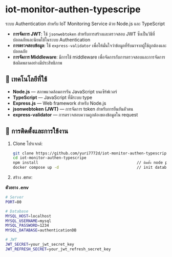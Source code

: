 # iot-monitor-authen-typescripe

ระบบ Authentication สำหรับ IoT Monitoring Service ด้วย Node.js และ TypeScript
- **การจัดการ JWT**: ใช้ `jsonwebtoken` สำหรับการสร้างและตรวจสอบ JWT ซึ่งเป็นวิธีที่ปลอดภัยและนิยมใช้ในระบบ Authentication
- **การตรวจสอบข้อมูล**: ใช้ `express-validator` เพื่อให้มั่นใจว่าข้อมูลที่รับมาจากผู้ใช้ถูกต้องและปลอดภัย
- **การจัดการ Middleware**: มีการใช้ middleware เพื่อจัดการกับการตรวจสอบและการจัดการข้อผิดพลาดอย่างมีประสิทธิภาพ

## 🔧 เทคโนโลยีที่ใช้

- **Node.js** — สภาพแวดล้อมการรัน JavaScript บนเซิร์ฟเวอร์
- **TypeScript** — JavaScript ที่มีระบบ type
- **Express.js** — Web framework สำหรับ Node.js
- **jsonwebtoken (JWT)** — การจัดการ token สำหรับการยืนยันตัวตน
- **express-validator** — การตรวจสอบความถูกต้องของข้อมูลใน request

## 🚀 การติดตั้งและการใช้งาน

1. Clone โปรเจกต์:

   ```bash
   git clone https://github.com/yuri7772d/iot-monitor-authen-typescripe.git
   cd iot-monitor-authen-typescripe
   npm install                                           // ติดตั้ง node packet
   docker compose up -d                                  // init database ด้วย docker-compose

2. สร้าง .env:
   
**ตัวอยาง .env**

   ```bash
   # Server
PORT=80

# Database
MYSQL_HOST=localhost
MYSQL_USERNAME=mysql
MYSQL_PASSWORD=1234
MYSQL_DATABASE=authenticationDB

# JWT
JWT_SECRET=your_jwt_secret_key
JWT_REFRESH_SECRET=your_jwt_refresh_secret_key



